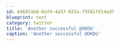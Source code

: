 ```yaml
---
id: 64683ab8-8af4-4a57-833a-75581fd14ed7
blueprint: text
category: twitter
title: 'Another successful @OKDG'
caption: 'Another successful @OKDG'
---
```

